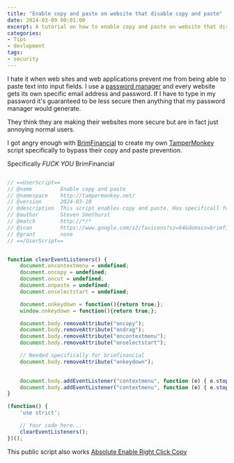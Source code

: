 ```yaml
---
title: "Enable copy and paste on website that disable copy and paste"
date: 2024-03-09 00:01:00
excerpt: A tutorial on how to enable copy and paste on website that disable copy and paste. Specifically BrimFinancial
categories:
- Tips
- devlopment
tags:
- security
---
```


I hate it when web sites and web applications prevent me from being able to paste text into input fields. I use a [password manager](https://www.pcmag.com/how-to/why-you-need-a-password-manager-and-how-to-choose-the-right-one) and every website gets its own specific email address and password. If I have to type in my password it's guaranteed to be less secure then anything that my password manager would generate.

They think they are making their websites more secure but are in fact just annoying normal users.

I got angry enough with [BrimFinancial](https://brimfinancial.com/) to create my own [TamperMonkey](https://www.tampermonkey.net/) script specifically to bypass their copy and paste prevention.

Specifically *FUCK YOU* BrimFinancial

```js

// ==UserScript==
// @name         Enable copy and paste
// @namespace    http://tampermonkey.net/
// @version      2024-03-10
// @description  This script enables copy and paste. Has specificall functionality for Brim Financial
// @author       Steven Smethurst
// @match        http://*/*
// @icon         https://www.google.com/s2/favicons?sz=64&domain=brimfinancial.com
// @grant        none
// ==/UserScript==


function clearEventListeners() {
    document.oncontextmenu = undefined;
    document.oncopy = undefined;
    document.oncut = undefined;
    document.onpaste = undefined;
    document.onselectstart = undefined;

    document.onkeydown = function(){return true;};
    window.onkeydown = function(){return true;};

    document.body.removeAttribute("oncopy");
    document.body.removeAttribute("ondrag");
    document.body.removeAttribute("oncontextmenu");
    document.body.removeAttribute("onselectstart");

    // Needed specifically for brimfinancial
    document.body.removeAttribute("onkeydown");
    

    document.body.addEventListener("contextmenu", function (e) { e.stopPropagation(); e.stopImmediatePropagation(); });
    document.body.addEventListener("contextmenu", function (e) { e.stopPropagation(); e.stopImmediatePropagation(); return false; }, true);
}

(function() {
    'use strict';

    // Your code here...
    clearEventListeners();
})();
```

This public script also works [Absolute Enable Right Click Copy](https://greasyfork.org/en/scripts/23772-absolute-enable-right-click-copy)
